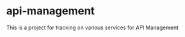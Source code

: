 api-management
==============

This is a project for tracking on various services for API Management